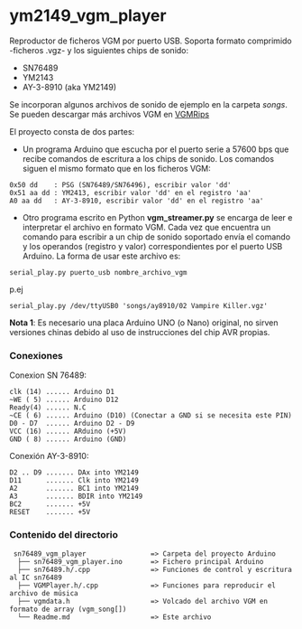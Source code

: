 # ym2149_vgm_player

Reproductor de ficheros VGM por puerto USB. Soporta formato comprimido -ficheros .vgz- y los
 siguientes chips de sonido:

- SN76489
- YM2143
- AY-3-8910 (aka YM2149)

Se incorporan algunos archivos de sonido de ejemplo en la carpeta _songs_. 
Se pueden descargar más archivos VGM en [VGMRips](http://vgmrips.net)

El proyecto consta de dos partes:

- Un programa Arduino que escucha por el puerto serie a 57600 bps que recibe comandos de escritura a
los chips de sonido. Los comandos siguen el mismo formato que en los ficheros VGM:

```
0x50 dd    : PSG (SN76489/SN76496), escribir valor 'dd'
0x51 aa dd : YM2413, escribir valor 'dd' en el registro 'aa'
A0 aa dd   : AY-3-8910, escribir valor 'dd' en el registro 'aa'
```

- Otro programa escrito en Python **vgm_streamer.py** se encarga de leer e interpretar el archivo en formato VGM. Cada vez que encuentra un comando para escribir a un chip de sonido soportado envía el comando y los operandos (registro  y valor) correspondientes por el puerto USB Arduino. La forma de usar este archivo es:

```
serial_play.py puerto_usb nombre_archivo_vgm
```
p.ej

```
serial_play.py /dev/ttyUSB0 'songs/ay8910/02 Vampire Killer.vgz'
```
**Nota 1**: Es necesario una placa Arduino UNO (o Nano) original, no sirven versiones chinas debido al uso de instrucciones del chip AVR propias.

### Conexiones

Conexion SN 76489:
```
clk (14) ...... Arduino D1
~WE ( 5) ...... Arduino D12
Ready(4) ...... N.C
~CE ( 6) ...... Arduino (D10) (Conectar a GND si se necesita este PIN)
D0 - D7  ...... Arduino D2 - D9
VCC (16) ...... ARduino (+5V)
GND ( 8) ...... Arduino (GND)
```

Conexión AY-3-8910:
```
D2 .. D9 ....... DAx into YM2149
D11      ....... Clk into YM2149
A2       ....... BC1 into YM2149
A3       ....... BDIR into YM2149
BC2      ....... +5V
RESET    ....... +5V
```

### Contenido del directorio
```
 sn76489_vgm_player                => Carpeta del proyecto Arduino
  ├── sn76489_vgm_player.ino       => Fichero principal Arduino
  ├── sn76489.h/.cpp               => Funciones de control y escritura al IC sn76489
  ├── VGMPlayer.h/.cpp             => Funciones para reproducir el archivo de música
  ├── vgmdata.h                    => Volcado del archivo VGM en formato de array (vgm_song[])  
  └── Readme.md                    => Este archivo
```

